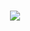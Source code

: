 
<p align="center">
<br><img src="https://github.com/abhinav-bohra/abhinav-bohra/blob/master/header.gif"><br><br>
</p>
